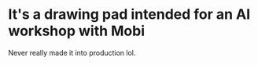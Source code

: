 # It's a drawing pad intended for an AI workshop with Mobi
Never really made it into production lol.
